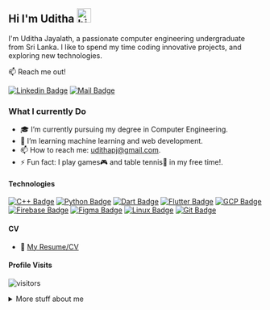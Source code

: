 ## Hi I'm Uditha <img src="https://user-images.githubusercontent.com/1303154/88677602-1635ba80-d120-11ea-84d8-d263ba5fc3c0.gif" width="28px" height="28px" alt="hi">

<!-- 🚀 Check out my New Portfolio [islemmaboud.com](https://islemmaboud.com)  -->

I'm Uditha Jayalath, a passionate computer engineering undergraduate from Sri Lanka. I like to spend my time coding innovative projects, and exploring new technologies.



:mailbox: Reach me out!

<!-- [![Twitter Badge](https://img.shields.io/badge/-@Ipenywis-1ca0f1?style=flat&labelColor=1ca0f1&logo=twitter&logoColor=white&link=https://twitter.com/Ipenywis)](https://twitter.com/Ipenywis) 
[![Mail Badge](https://img.shields.io/badge/-CoderOne-e74c3c?style=flat&labelColor=e74c3c&logo=youtube&logoColor=white)](https://youtube.com/coderone)  -->
<!-- [![Mail Badge](https://img.shields.io/badge/-@islempenywis-e84393?style=flat&labelColor=e84393&logo=instagram&logoColor=white)](https://instagram.com/islempenywis) -->
[![Linkedin Badge](https://img.shields.io/badge/-udithajayalath-0e76a8?style=flat&labelColor=0e76a8&logo=linkedin&logoColor=white)](https://www.linkedin.com/in/udithajayalath/) 
[![Mail Badge](https://img.shields.io/badge/-udithapj-c0392b?style=flat&labelColor=c0392b&logo=gmail&logoColor=white)](mailto:udithapj@gmail.com)


<!-- TODO: Add last video link -->

### What I currently Do

- 🎓 I’m currently pursuing my degree in Computer Engineering.
- 🌱 I’m learning machine learning and web development.
- 📫 How to reach me: udithapj@gmail.com.
- ⚡ Fun fact: I play games🎮 and table tennis🏓 in my free time!.

#### Technologies

<!-- TODO: Make technologies links takes you to repositories -->

[![C++ Badge](https://img.shields.io/badge/-C++-00599C?style=for-the-badge&labelColor=black&logo=c%2B%2B&logoColor=00599C)](#)
[![Python Badge](https://img.shields.io/badge/-Python-3776AB?style=for-the-badge&labelColor=black&logo=python&logoColor=FFD43B)](#)
[![Dart Badge](https://img.shields.io/badge/-Dart-0175C2?style=for-the-badge&labelColor=black&logo=dart&logoColor=0175C2)](#)
[![Flutter Badge](https://img.shields.io/badge/-Flutter-02569B?style=for-the-badge&labelColor=black&logo=flutter&logoColor=02569B)](#)
[![GCP Badge](https://img.shields.io/badge/-GCP-4285F4?style=for-the-badge&labelColor=black&logo=google-cloud&logoColor=4285F4)](#)
[![Firebase Badge](https://img.shields.io/badge/-Firebase-FFCA28?style=for-the-badge&labelColor=black&logo=firebase&logoColor=FFCA28)](#)
[![Figma Badge](https://img.shields.io/badge/-Figma-F24E1E?style=for-the-badge&labelColor=black&logo=figma&logoColor=F24E1E)](#)
[![Linux Badge](https://img.shields.io/badge/-Linux-FCC624?style=for-the-badge&labelColor=black&logo=linux&logoColor=FCC624)](#)
[![Git Badge](https://img.shields.io/badge/-Git-F05032?style=for-the-badge&labelColor=black&logo=git&logoColor=F05032)](#)


#### CV
- :paperclip: [My Resume/CV](https://github.com/ipenywis/ipenywis/blob/master/resumes/Islem%20Maboud%20Resume%20v2.0.pdf)



#### Profile Visits 

![visitors](https://visitor-badge.glitch.me/badge?page_id=UdithaPJ.UdithaPJ)

<details>
<summary>
  More stuff about me
</summary>

<br >

<!-- I love sharing knowledge and putting tutorials, courses and posts together for helping other developers, and tjat's why CoderOne Youtube Channel exists! -->

#### Coding Stats

<!--START_SECTION:waka-->
<!-- ```text
TypeScript   15 hrs 41 mins  ████████████████████▓░░░░   82.29 % 
HTML         1 hr 50 mins    ██▒░░░░░░░░░░░░░░░░░░░░░░   09.61 % 
Markdown     1 hr 27 mins    ██░░░░░░░░░░░░░░░░░░░░░░░   07.63 % 
Other        2 mins          ░░░░░░░░░░░░░░░░░░░░░░░░░   00.25 % 
YAML         2 mins          ░░░░░░░░░░░░░░░░░░░░░░░░░   00.19 % 
``` -->
<!--END_SECTION:waka-->

#### Github Stats

![Ipenywis's github stats](https://github-readme-stats.vercel.app/api?username=UdithaPJ&count_private=true&theme=tokyonight&hide=contribs,prs)

</details>
